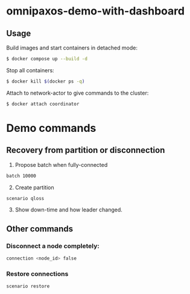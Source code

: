 # omnipaxos-demo-with-dashboard
## Usage
Build images and start containers in detached mode:
```bash
$ docker compose up --build -d
```
Stop all containers:
```bash
$ docker kill $(docker ps -q)
```
Attach to network-actor to give commands to the cluster:
```bash
$ docker attach coordinator
```

# Demo commands

## Recovery from partition or disconnection
1. Propose batch when fully-connected
```bash
batch 10000
```
2. Create partition
```bash
scenario qloss
```
3. Show down-time and how leader changed.

## Other commands
### Disconnect a node completely:
```bash
connection <node_id> false
```

### Restore connections
```bash
scenario restore
```
